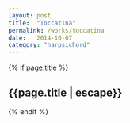 ```yaml
---
layout: post
title:  "Toccatina"
permalink: /works/toccatina
date:   2014-10-07
category: "harpsichord"
---
```

{% if page.title %}
<h2>{{page.title | escape}}</h2>
{% endif %}
